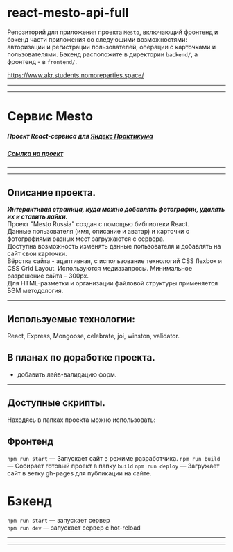 # react-mesto-api-full
Репозиторий для приложения проекта `Mesto`, включающий фронтенд и бэкенд части приложения со следующими возможностями: авторизации и регистрации пользователей, операции с карточками и пользователями. Бэкенд расположите в директории `backend/`, а фронтенд - в `frontend/`. 
  
https://www.akr.students.nomoreparties.space/

***
***
# Сервис Mesto
##### Проект React-сервиса для [Яндекс Практикума](https://praktikum.yandex.ru/)
##### [Ссылка на проект](https://www.akr.students.nomoreparties.space/)
***
***

## Описание проекта.
***Интерактивая страница, куда можно добавлять фотографии, удалять их и ставить лайки.***<br />
Проект "Mesto Russia" создан с помощью библиотеки React. <br />
Данные пользователя (имя, описание и аватар) и карточки с фотографиями разных мест загружаются с сервера.<br />
Доступна возможность изменять данные пользователя и добавлять на сайт свои карточки.<br />
Вёрстка сайта - адаптивная, с использование технологий CSS flexbox и CSS Grid Layout. Используются медиазапросы. 
Минимальное разрешение сайта - 300px.<br />
Для HTML-разметки и организации файловой структуры применяется БЭМ методология.<br />

***
## Используемые технологии:
React, Express, Mongoose, celebrate, joi, winston, validator.

## В планах по доработке проекта.
* добавить лайв-валидацию форм.<br />

***

## Доступные скрипты.
Находясь в папках проекта можно использовать:

## Фронтенд

`npm run start` — Запускает сайт в режиме разработчика.
`npm run build` — Собирает готовый проект в папку `build`
`npm run deploy` — Загружает сайт в ветку gh-pages для публикации на сайте.

# Бэкенд
`npm run start` — запускает сервер   
`npm run dev` — запускает сервер с hot-reload
***
***
